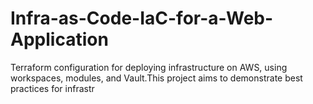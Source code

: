 # Infra-as-Code-IaC-for-a-Web-Application
Terraform configuration for deploying infrastructure on AWS, using workspaces, modules, and Vault.This project aims to demonstrate best practices for infrastr
